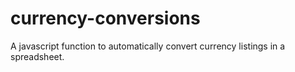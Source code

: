 # currency-conversions
A javascript function to automatically convert currency listings in a spreadsheet.
